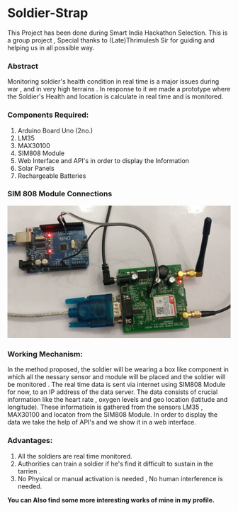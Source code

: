 # Soldier-Strap
This Project has been done during Smart India Hackathon Selection.
This is a group project , Special thanks to (Late)Thrimulesh Sir for guiding and helping us in all possible way.

### Abstract
Monitoring soldier's health condition in real time is a major issues during war , and in very high terrains . In response to it we made a prototype where the Soldier's Health and location is calculate in real time and is monitored.

### Components Required:
1. Arduino Board Uno (2no.)
2. LM35
3. MAX30100
4. SIM808 Module
5. Web Interface and API's in order to display the Information
6. Solar Panels
7. Rechargeable Batteries

### SIM 808 Module Connections

![Sim808 Connections](https://raw.githubusercontent.com/UdayKiranPadhy/Soldier-Strap/master/SIM808%20Code%20From%20YT/sim808_2_ok.jpg)

### Working Mechanism:
In the method proposed, the soldier will be wearing a box like component in which all the nessary sensor and module will be placed and the soldier will be monitored . The real time data is sent via internet using SIM808 Module for now, to an IP address of the data server. The data consists of crucial information like the heart rate , oxygen levels and geo location (latitude and longitude). These informatioin is gathered from the sensors LM35 , MAX30100 and locaton from the SIM808 Module. In order to display the data we take the help of API's and we show it in a web interface.

### Advantages:
1. All the soldiers are real time monitored.
2. Authorities can train a soldier if he's find it difficult to sustain in the tarrien .
3. No Physical or manual activation is needed , No human interference is needed.


**You can Also find some more interesting works of mine in my profile.**
